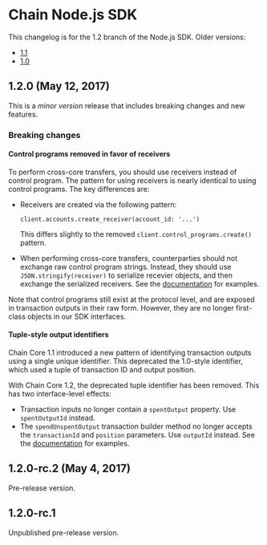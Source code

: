 # Chain Node.js SDK

This changelog is for the 1.2 branch of the Node.js SDK. Older versions:

- [1.1](https://github.com/chain/chain/blob//1.1-stable/sdk/node/CHANGELOG.md)
- [1.0](https://github.com/chain/chain/blob/1.0-stable/sdk/node/CHANGELOG.md)

## 1.2.0 (May 12, 2017)

This is a _minor version_ release that includes breaking changes and new features.

### Breaking changes

#### Control programs removed in favor of receivers

To perform cross-core transfers, you should use receivers instead of control program. The pattern for using receivers is nearly identical to using control programs. The key differences are:

- Receivers are created via the following pattern:

    ```
    client.accounts.create_receiver(account_id: '...')
    ```

    This differs slightly to the removed `client.control_programs.create()` pattern.
- When performing cross-core transfers, counterparties should not exchange raw control program strings. Instead, they should use `JSON.stringify(receiver)` to serialize recevier objects, and then exchange the serialized receivers. See the [documentation](https://chain.com/docs/1.2/core/build-applications/transaction-basics#between-two-chain-cores) for examples.

Note that control programs still exist at the protocol level, and are exposed in transaction outputs in their raw form. However, they are no longer first-class objects in our SDK interfaces.

#### Tuple-style output identifiers

Chain Core 1.1 introduced a new pattern of identifying transaction outputs using a single unique identifier. This deprecated the 1.0-style identifier, which used a tuple of transaction ID and output position.

With Chain Core 1.2, the deprecated tuple identifier has been removed. This has two interface-level effects:

- Transaction inputs no longer contain a `spentOutput` property. Use `spentOutputId` instead.
- The `spendUnspentOutput` transaction builder method no longer accepts the `transactionId` and `position` parameters. Use `outputId` instead. See the [documentation](https://chain.com/docs/1.2/core/build-applications/unspent-outputs#spend-unspent-outputs) for examples.

## 1.2.0-rc.2 (May 4, 2017)

Pre-release version.

## 1.2.0-rc.1

Unpublished pre-release version.
